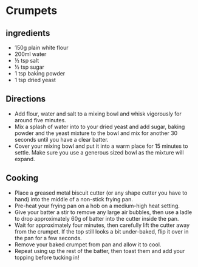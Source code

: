 # Crumpets

## ingredients 
- 150g plain white flour 
- 200ml water 
- ½ tsp salt 
- ½ tsp sugar 
- 1 tsp baking powder 
- 1 tsp dried yeast 



## Directions
- Add flour, water and salt to a mixing bowl and whisk vigorously for around five minutes.
- Mix a splash of water into to your dried yeast and add sugar, baking powder and the yeast mixture to the bowl and mix for another 30 seconds until you have a clear batter.
- Cover your mixing bowl and put it into a warm place for 15 minutes to settle. Make sure you use a generous sized bowl as the mixture will expand.



## Cooking
- Place a greased metal biscuit cutter (or any shape cutter you have to hand) into the middle of a non-stick frying pan.
- Pre-heat your frying pan on a hob on a medium-high heat setting.
- Give your batter a stir to remove any large air bubbles, then use a ladle to drop approximately 60g of batter into the cutter inside the pan.
- Wait for approximately four minutes, then carefully lift the cutter away from the crumpet. If the top still looks a bit under-baked, flip it over in the pan for a few seconds.
- Remove your baked crumpet from pan and allow it to cool.
- Repeat using up the rest of the batter, then toast them and add your topping before tucking in!
